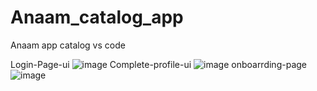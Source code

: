 # Anaam_catalog_app
Anaam app catalog vs code

Login-Page-ui 
![image](https://user-images.githubusercontent.com/59536110/182432708-06f82705-0e72-4278-a35d-55b66f71548f.png) Complete-profile-ui
![image](https://user-images.githubusercontent.com/59536110/182432615-ce3ccff0-93ac-47c7-a3f8-3eaef4a9ca1f.png)
onboarrding-page ![image](https://user-images.githubusercontent.com/59536110/182442461-80bd5590-20ad-45c6-93a6-26f63edfc19f.png)
